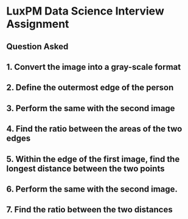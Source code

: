 # LuxPM Data Science Interview Assignment

## Question Asked
## 1. Convert the image into a gray-scale format

## 2. Define the outermost edge of the person

## 3. Perform the same with the second image

## 4. Find the ratio between the areas of the two edges

## 5. Within the edge of the first image, find the longest distance between the two points

## 6. Perform the same with the second image.

## 7. Find the ratio between the two distances
